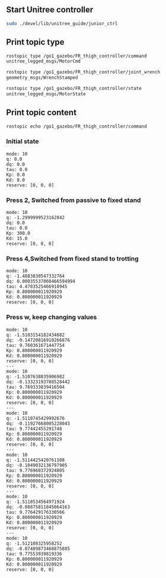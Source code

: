 
## Start Unitree controller
```bash
sudo ./devel/lib/unitree_guide/junior_ctrl
```

## Print topic type
```bash
rostopic type /go1_gazebo/FR_thigh_controller/command
unitree_legged_msgs/MotorCmd

rostopic type /go1_gazebo/FR_thigh_controller/joint_wrench
geometry_msgs/WrenchStamped

rostopic type /go1_gazebo/FR_thigh_controller/state
unitree_legged_msgs/MotorState
```

## Print topic content
```bash
rostopic echo /go1_gazebo/FR_thigh_controller/command
```

### Initial state
```
mode: 10
q: 0.0
dq: 0.0
tau: 0.0
Kp: 0.0
Kd: 8.0
reserve: [0, 0, 0]
```

### Press 2, Switched from passive to fixed stand
```
mode: 10
q: -1.2999999523162842
dq: 0.0
tau: 0.0
Kp: 300.0
Kd: 15.0
reserve: [0, 0, 0]
```

### Press 4,Switched from fixed stand to trotting
```
mode: 10
q: -1.4883830547332764
dq: 0.00035537060466594994
tau: 4.4783525466918945
Kp: 0.800000011920929
Kd: 0.800000011920929
reserve: [0, 0, 0]
```

### Press w, keep changing values
```
mode: 10
q: -1.5103154182434082
dq: -0.14720816910266876
tau: 9.760361671447754
Kp: 0.800000011920929
Kd: 0.800000011920929
reserve: [0, 0, 0]
---
mode: 10
q: -1.5107638835906982
dq: -0.13323193788528442
tau: 9.769333839416504
Kp: 0.800000011920929
Kd: 0.800000011920929
reserve: [0, 0, 0]
---
mode: 10
q: -1.5110745429992676
dq: -0.11927668005228043
tau: 9.77442455291748
Kp: 0.800000011920929
Kd: 0.800000011920929
reserve: [0, 0, 0]
---
mode: 10
q: -1.5114425420761108
dq: -0.1049032136797905
tau: 9.776960372924805
Kp: 0.800000011920929
Kd: 0.800000011920929
reserve: [0, 0, 0]
---
mode: 10
q: -1.5118534564971924
dq: -0.08875811845064163
tau: 9.776429176330566
Kp: 0.800000011920929
Kd: 0.800000011920929
reserve: [0, 0, 0]
---
mode: 10
q: -1.512108325958252
dq: -0.07489873468875885
tau: 9.77553939819336
Kp: 0.800000011920929
Kd: 0.800000011920929
reserve: [0, 0, 0]
```

